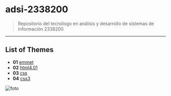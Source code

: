 # adsi-2338200
> Repositorio del tecnólogo en análisis y desarrollo de sistemas de información 2338200
---
## List of Themes

- **01** [emmet](01-emmet/)
- **02** [html4.01](02-html4/)
- **03** [css](03-css/)
- **04** [css3](04-css3/)

![foto](https://w0.peakpx.com/wallpaper/612/46/HD-wallpaper-ban-anime-like-mandamientos-manga-meliodas-pecados-power-videojuegos-zorro.jpg)